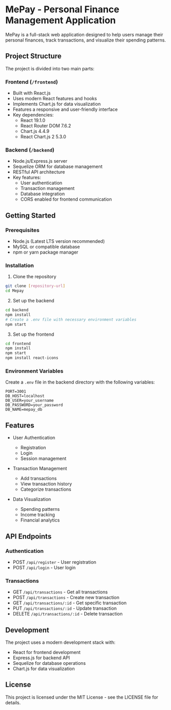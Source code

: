 # MePay - Personal Finance Management Application

MePay is a full-stack web application designed to help users manage their personal finances, track transactions, and visualize their spending patterns.

## Project Structure

The project is divided into two main parts:

### Frontend (`/frontend`)
- Built with React.js
- Uses modern React features and hooks
- Implements Chart.js for data visualization
- Features a responsive and user-friendly interface
- Key dependencies:
  - React 19.1.0
  - React Router DOM 7.6.2
  - Chart.js 4.4.9
  - React Chart.js 2 5.3.0

### Backend (`/backend`)
- Node.js/Express.js server
- Sequelize ORM for database management
- RESTful API architecture
- Key features:
  - User authentication
  - Transaction management
  - Database integration
  - CORS enabled for frontend communication

## Getting Started

### Prerequisites
- Node.js (Latest LTS version recommended)
- MySQL or compatible database
- npm or yarn package manager

### Installation

1. Clone the repository
```bash
git clone [repository-url]
cd Mepay
```

2. Set up the backend
```bash
cd backend
npm install
# Create a .env file with necessary environment variables
npm start
```

3. Set up the frontend
```bash
cd frontend
npm install
npm start
npm install react-icons
```

### Environment Variables

Create a `.env` file in the backend directory with the following variables:
```
PORT=3001
DB_HOST=localhost
DB_USER=your_username
DB_PASSWORD=your_password
DB_NAME=mepay_db
```

## Features

- User Authentication
  - Registration
  - Login
  - Session management

- Transaction Management
  - Add transactions
  - View transaction history
  - Categorize transactions

- Data Visualization
  - Spending patterns
  - Income tracking
  - Financial analytics

## API Endpoints

### Authentication
- POST `/api/register` - User registration
- POST `/api/login` - User login

### Transactions
- GET `/api/transactions` - Get all transactions
- POST `/api/transactions` - Create new transaction
- GET `/api/transactions/:id` - Get specific transaction
- PUT `/api/transactions/:id` - Update transaction
- DELETE `/api/transactions/:id` - Delete transaction

## Development

The project uses a modern development stack with:
- React for frontend development
- Express.js for backend API
- Sequelize for database operations
- Chart.js for data visualization

## License

This project is licensed under the MIT License - see the LICENSE file for details. 
